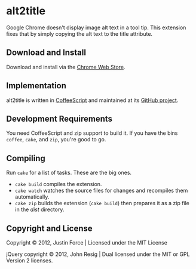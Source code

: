 alt2title
=========

Google Chrome doesn't display image alt text in a tool tip. This extension
fixes that by simply copying the alt text to the title attribute.

Download and Install
--------------------

Download and install via the [Chrome Web Store].

Implementation
--------------

alt2title is written in [CoffeeScript] and maintained at its [GitHub project].

Development Requirements
------------------------

You need CoffeeScript and zip support to build it. If you have the bins
`coffee`, `cake`, and `zip`, you're good to go.

Compiling
---------

Run `cake` for a list of tasks. These are the big ones.

* `cake build` compiles the extension.
* `cake watch` watches the source files for changes and recompiles them automatically.
* `cake zip` builds the extension (`cake build`) then prepares it as a zip file
  in the _dist_ directory.

Copyright and License
---------------------

Copyright © 2012, Justin Force | Licensed under the MIT License

jQuery copyright © 2012, John Resig | Dual licensed under the MIT or GPL Version 2 licenses.

[Chrome Web Store]:https://chrome.google.com/webstore/detail/alt2title/hgaoapmlflfdaefemmidddbgmgajoejh
[CoffeeScript]:http://coffeescript.org
[GitHub project]:https://github.com/justinforce/alt2title

